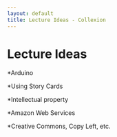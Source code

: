 ```yaml
---
layout: default
title: Lecture Ideas - Collexion
---
```


# Lecture Ideas

*Arduino


*Using Story Cards


*Intellectual property


*Amazon Web Services


*Creative Commons, Copy Left, etc.